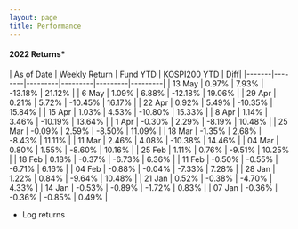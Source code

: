 ```yaml
---
layout: page
title: Performance
---
```


#### 2022 Returns*

| As of Date | Weekly Return |  Fund YTD | KOSPI200 YTD | Diff|
|-------|--------|---------|---------|---------|---------|
| 13 May | 0.97% | 7.93% | -13.18% | 21.12% |
| 6 May | 1.09% | 6.88% | -12.18% | 19.06% |
| 29 Apr | 0.21% | 5.72% | -10.45% | 16.17% |
| 22 Apr | 0.92% | 5.49% | -10.35% | 15.84% |
| 15 Apr | 1.03% | 4.53% | -10.80% | 15.33% |
| 8 Apr | 1.14% | 3.46% | -10.19% | 13.64% |
| 1 Apr | -0.30% | 2.29% | -8.19% | 10.48% |
| 25 Mar | -0.09% | 2.59% | -8.50% | 11.09% |
| 18 Mar | -1.35% | 2.68% | -8.43% | 11.11% |
| 11 Mar | 2.46% | 4.08% | -10.38% | 14.46% |
| 04 Mar | 0.80% | 1.55% | -8.60% | 10.16% |
| 25 Feb | 1.11% | 0.76% | -9.51% | 10.25% |
| 18 Feb | 0.18% | -0.37% | -6.73% | 6.36% |
| 11 Feb | -0.50% | -0.55% | -6.71% | 6.16% |
| 04 Feb | -0.88% | -0.04% | -7.33% | 7.28% |
| 28 Jan | 1.22% | 0.84% | -9.64% | 10.48% |
| 21 Jan | 0.52% | -0.38% | -4.70% | 4.33% |
| 14 Jan | -0.53% | -0.89% | -1.72% | 0.83% |
| 07 Jan | -0.36% | -0.36% | -0.85% | 0.49% |

* Log returns